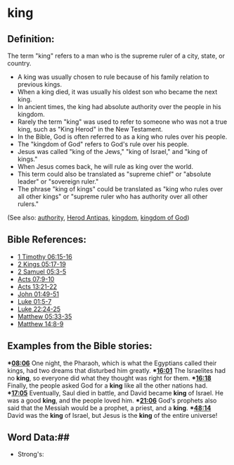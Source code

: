 # king #

## Definition: ##

The term "king" refers to a man who is the supreme ruler of a city, state, or country.

* A king was usually chosen to rule because of his family relation to previous kings.
* When a king died, it was usually his oldest son who became the next king.
* In ancient times, the king had absolute authority over the people in his kingdom.
* Rarely the term "king" was used to refer to someone who was not a true king, such as "King Herod" in the New Testament.
* In the Bible, God is often referred to as a king who rules over his people.
* The "kingdom of God" refers to God's rule over his people.
* Jesus was called "king of the Jews," "king of Israel," and "king of kings."
* When Jesus comes back, he will rule as king over the world.
* This term could also be translated as "supreme chief" or "absolute leader" or "sovereign ruler."
* The phrase "king of kings" could be translated as  "king who rules over all other kings" or "supreme ruler who has authority over all other rulers."

(See also: [authority](../kt/authority.md), [Herod Antipas](../other/herodantipas.md), [kingdom](../other/kingdom.md), [kingdom of God](../kt/kingdomofgod.md))

## Bible References: ##

* [1 Timothy 06:15-16](rc://en/tn/help/1ti/06/15)
* [2 Kings 05:17-19](rc://en/tn/help/2ki/05/17)
* [2 Samuel 05:3-5](rc://en/tn/help/2sa/05/03)
* [Acts 07:9-10](rc://en/tn/help/act/07/09)
* [Acts 13:21-22](rc://en/tn/help/act/13/21)
* [John 01:49-51](rc://en/tn/help/jhn/01/49)
* [Luke 01:5-7](rc://en/tn/help/luk/01/05)
* [Luke 22:24-25](rc://en/tn/help/luk/22/24)
* [Matthew 05:33-35](rc://en/tn/help/mat/05/33)
* [Matthew 14:8-9](rc://en/tn/help/mat/14/08)

## Examples from the Bible stories: ##

  __*[08:06](rc://en/tn/help/obs/08/06)__  One night, the Pharaoh, which is what the Egyptians called their kings, had two dreams that disturbed him greatly.
  __*[16:01](rc://en/tn/help/obs/16/01)__  The Israelites had no __king__, so everyone did what they thought was right for them.
  __*[16:18](rc://en/tn/help/obs/16/18)__  Finally, the people asked God for a __king__ like all the other nations had.
  __*[17:05](rc://en/tn/help/obs/17/05)__  Eventually, Saul died in battle, and David became __king__ of Israel. He was a good __king__, and the people loved him.
  __*[21:06](rc://en/tn/help/obs/21/06)__  God's prophets also said that the Messiah would be a prophet, a priest, and a __king__.
  __*[48:14](rc://en/tn/help/obs/48/14)__  David was the __king__ of Israel, but Jesus is the __king__ of the entire universe!

## Word Data:##

* Strong's: 

